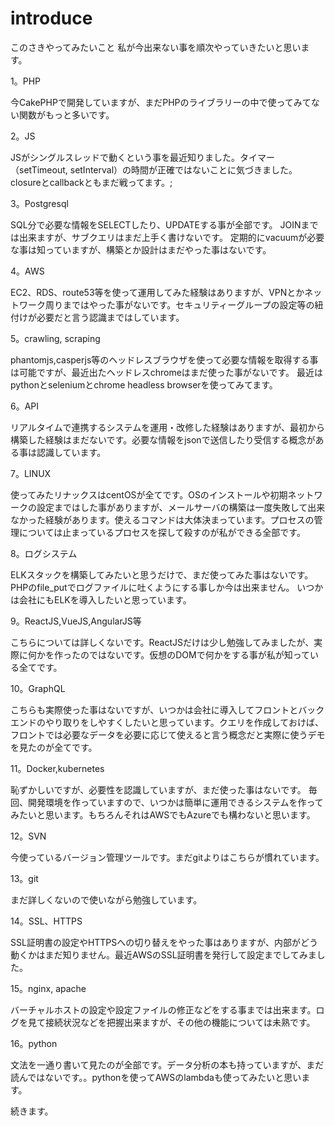 # introduce

このさきやってみたいこと
私が今出来ない事を順次やっていきたいと思います。

1。PHP

今CakePHPで開発していますが、まだPHPのライブラリーの中で使ってみてない関数がもっと多いです。

2。JS

JSがシングルスレッドで動くという事を最近知りました。タイマー（setTimeout, setInterval）の時間が正確ではないことに気づきました。closureとcallbackともまだ戦ってます。;

3。Postgresql

SQL分で必要な情報をSELECTしたり、UPDATEする事が全部です。
JOINまでは出来ますが、サブクエリはまだ上手く書けないです。
定期的にvacuumが必要な事は知っていますが、構築とか設計はまだやった事はないです。

4。AWS

EC2、RDS、route53等を使って運用してみた経験はありますが、VPNとかネットワーク周りまではやった事がないです。セキュリティーグループの設定等の紐付けが必要だと言う認識まではしています。

5。crawling, scraping

phantomjs,casperjs等のヘッドレスブラウザを使って必要な情報を取得する事は可能ですが、最近出たヘッドレスchromeはまだ使った事がないです。
最近はpythonとseleniumとchrome headless browserを使ってみてます。

6。API

リアルタイムで連携するシステムを運用・改修した経験はありますが、最初から構築した経験はまだないです。必要な情報をjsonで送信したり受信する概念がある事は認識しています。

7。LINUX

使ってみたリナックスはcentOSが全てです。OSのインストールや初期ネットワークの設定まではした事がありますが、メールサーバの構築は一度失敗して出来なかった経験があります。使えるコマンドは大体決まっています。プロセスの管理については止まっているプロセスを探して殺すのが私ができる全部です。

8。ログシステム

ELKスタックを構築してみたいと思うだけで、まだ使ってみた事はないです。
PHPのfile_putでログファイルに吐くようにする事しか今は出来ません。
いつかは会社にもELKを導入したいと思っています。

9。ReactJS,VueJS,AngularJS等

こちらについては詳しくないです。ReactJSだけは少し勉強してみましたが、実際に何かを作ったのではないです。仮想のDOMで何かをする事が私が知っている全てです。

10。GraphQL

こちらも実際使った事はないですが、いつかは会社に導入してフロントとバックエンドのやり取りをしやすくしたいと思っています。クエリを作成しておけば、フロントでは必要なデータを必要に応じて使えると言う概念だと実際に使うデモを見たのが全てです。

11。Docker,kubernetes

恥ずかしいですが、必要性を認識していますが、まだ使った事はないです。
毎回、開発環境を作っていますので、いつかは簡単に運用できるシステムを作ってみたいと思います。もちろんそれはAWSでもAzureでも構わないと思います。

12。SVN

今使っているバージョン管理ツールです。まだgitよりはこちらが慣れています。

13。git

まだ詳しくないので使いながら勉強しています。

14。SSL、HTTPS

SSL証明書の設定やHTTPSへの切り替えをやった事はありますが、内部がどう動くかはまだ知りません。最近AWSのSSL証明書を発行して設定までしてみました。

15。nginx, apache

バーチャルホストの設定や設定ファイルの修正などをする事までは出来ます。ログを見て接続状況などを把握出来ますが、その他の機能については未熟です。

16。python

文法を一通り書いて見たのが全部です。データ分析の本も持っていますが、まだ読んではないです。。pythonを使ってAWSのlambdaも使ってみたいと思います。

続きます。

